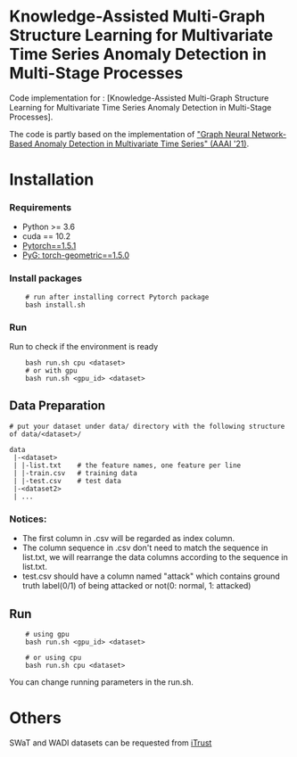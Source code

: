 # Knowledge-Assisted Multi-Graph Structure Learning for Multivariate Time Series Anomaly Detection in Multi-Stage Processes

Code implementation for : [Knowledge-Assisted Multi-Graph Structure Learning for Multivariate Time Series Anomaly Detection in Multi-Stage Processes].

The code is partly based on the implementation of ["Graph Neural Network-Based Anomaly Detection in Multivariate Time Series" (AAAI '21)](https://ojs.aaai.org/index.php/AAAI/article/view/16523).

# Installation
### Requirements
* Python >= 3.6
* cuda == 10.2
* [Pytorch==1.5.1](https://pytorch.org/)
* [PyG: torch-geometric==1.5.0](https://pytorch-geometric.readthedocs.io/en/latest/notes/installation.html)

### Install packages
```
    # run after installing correct Pytorch package
    bash install.sh
```

### Run
Run to check if the environment is ready
```
    bash run.sh cpu <dataset>
    # or with gpu
    bash run.sh <gpu_id> <dataset>  
```

## Data Preparation
```
# put your dataset under data/ directory with the following structure of data/<dataset>/

data
 |-<dataset>
 | |-list.txt    # the feature names, one feature per line
 | |-train.csv   # training data
 | |-test.csv    # test data
 |-<dataset2>
 | ...

```

### Notices:
* The first column in .csv will be regarded as index column. 
* The column sequence in .csv don't need to match the sequence in list.txt, we will rearrange the data columns according to the sequence in list.txt.
* test.csv should have a column named "attack" which contains ground truth label(0/1) of being attacked or not(0: normal, 1: attacked)

## Run
```
    # using gpu
    bash run.sh <gpu_id> <dataset>

    # or using cpu
    bash run.sh cpu <dataset>
```
You can change running parameters in the run.sh.

# Others
SWaT and WADI datasets can be requested from [iTrust](https://itrust.sutd.edu.sg/)


```
